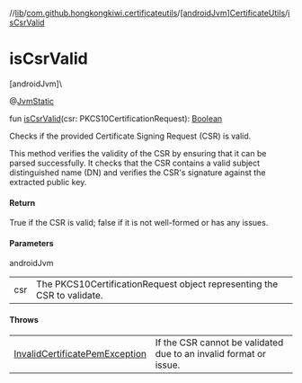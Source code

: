 //[lib](../../../index.md)/[com.github.hongkongkiwi.certificateutils](../index.md)/[[androidJvm]CertificateUtils](index.md)/[isCsrValid](is-csr-valid.md)

# isCsrValid

[androidJvm]\

@[JvmStatic](https://kotlinlang.org/api/latest/jvm/stdlib/kotlin.jvm/-jvm-static/index.html)

fun [isCsrValid](is-csr-valid.md)(csr: PKCS10CertificationRequest): [Boolean](https://kotlinlang.org/api/latest/jvm/stdlib/kotlin/-boolean/index.html)

Checks if the provided Certificate Signing Request (CSR) is valid.

This method verifies the validity of the CSR by ensuring that it can be parsed successfully. It checks that the CSR contains a valid subject distinguished name (DN) and verifies the CSR's signature against the extracted public key.

#### Return

True if the CSR is valid; false if it is not well-formed or has any issues.

#### Parameters

androidJvm

| | |
|---|---|
| csr | The PKCS10CertificationRequest object representing the CSR to validate. |

#### Throws

| | |
|---|---|
| [InvalidCertificatePemException](../../com.github.hongkongkiwi.certificateutils.exceptions/[android-jvm]-invalid-certificate-pem-exception/index.md) | If the CSR cannot be validated due to an invalid format or issue. |
